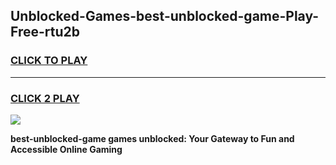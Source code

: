
## Unblocked-Games-best-unblocked-game-Play-Free-rtu2b
<h3>
<a href="https://premium76.site?title=best-unblocked-game&ref=18A">CLICK TO PLAY</a></h3>
<hr>

<h3>
<a href="https://premium76.site?title=best-unblocked-game&ref=18A">CLICK 2 PLAY</a>
  
</h3>

<a href="https://premium76.site?title=best-unblocked-game&ref=18A"><img src="https://clearcache.store/games.png"></a>


**best-unblocked-game games unblocked: Your Gateway to Fun and Accessible Online Gaming**
